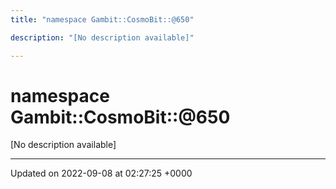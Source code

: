 ```yaml
---
title: "namespace Gambit::CosmoBit::@650"

description: "[No description available]"

---
```


# namespace Gambit::CosmoBit::@650

[No description available]






-------------------------------

Updated on 2022-09-08 at 02:27:25 +0000